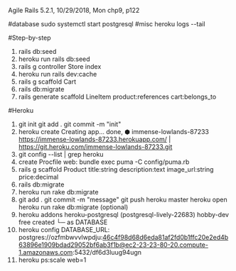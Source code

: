 Agile Rails 5.2.1, 
10/29/2018, Mon
chp9, p122 

#database
sudo systemctl start postgresql
#misc
heroku logs --tail

#Step-by-step
1. rails db:seed
2. heroku run rails db:seed
3. rails g controller Store index
4. heroku run rails dev:cache
5. rails g scaffold Cart
7. rails db:migrate
8. rails generate scaffold LineItem product:references cart:belongs_to




#Heroku
1.  git init
    git add .
    git commit -m "init"
2. heroku create
    Creating app... done, ⬢ immense-lowlands-87233
    https://immense-lowlands-87233.herokuapp.com/ | https://git.heroku.com/immense-lowlands-87233.git
3. git config --list | grep heroku
4. create Procfile
    web: bundle exec puma -C config/puma.rb
5. rails g scaffold Product title:string description:text image_url:string price:decimal
6. rails db:migrate
7. heroku run rake db:migrate
8. git add .
   git commit -m "message"
   git push heroku master
   heroku open
   heroku run rake db:migrate (optional)
9. heroku addons
    heroku-postgresql (postgresql-lively-22683)  hobby-dev  free   created
     └─ as DATABASE
10. heroku config
    DATABASE_URL:  postgres://ozfmbwvvlwpdju:46c4f98d68d6eda81af2fd0b1ffc20e2ed4b63896e1909bdad29052bf6ab3f1b@ec2-23-23-80-20.compute-1.amazonaws.com:5432/df6d3luug94ugn
11. heroku ps:scale web=1

